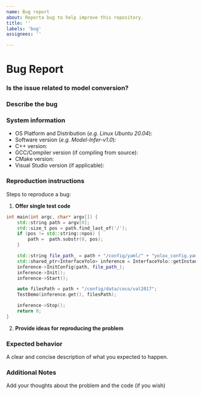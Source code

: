```yaml
---
name: Bug report
about: Reporta bug to help improve this repository.
title: ''
labels: 'bug'
assignees: ''

---
```


# Bug Report

### Is the issue related to model conversion?


### Describe the bug


### System information
- OS Platform and Distribution (*e.g. Linux Ubuntu 20.04*):
- Software version (*e.g. Model-Infer-v1.0*):
- C++ version:
- GCC/Compiler version (if compiling from source):
- CMake version:
- Visual Studio version (if applicable):


### Reproduction instructions
Steps to reproduce a bug:

1. **Offer single test code**
```c++
int main(int argc, char* argv[]) {
    std::string path = argv[0];
    std::size_t pos = path.find_last_of('/');
    if (pos != std::string::npos) {
        path =  path.substr(0, pos);
    }

    std::string file_path_ = path + "/config/yaml/" + "yolox_config.yaml";
    std::shared_ptr<InterfaceYolo> inference = InterfaceYolo::getInstance();
    inference->InitConfig(path, file_path_);
    inference->Init();
    inference->Start();

    auto filesPath = path + "/config/data/coco/val2017";
    TestDemo(inference.get(), filesPath);

    inference->Stop();
    return 0;
}
```

2. **Provide ideas for reproducing the problem**

### Expected behavior
A clear and concise description of what you expected to happen.

### Additional Notes
Add your thoughts about the problem and the code (if you wish)